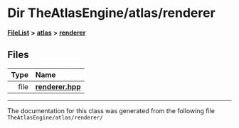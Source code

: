

# Dir TheAtlasEngine/atlas/renderer



[**FileList**](files.md) **>** [**atlas**](dir_1e6ffef027cfcf7ded3287660b505c9f.md) **>** [**renderer**](dir_8ab98dc538dea21b0c00575cec6c8f5c.md)












## Files

| Type | Name |
| ---: | :--- |
| file | [**renderer.hpp**](renderer_8hpp.md) <br> |



























































------------------------------
The documentation for this class was generated from the following file `TheAtlasEngine/atlas/renderer/`

